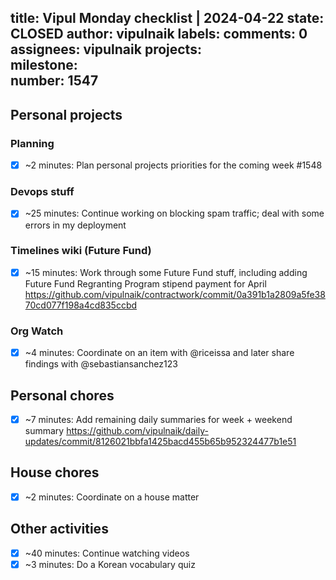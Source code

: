 title:	Vipul Monday checklist | 2024-04-22
state:	CLOSED
author:	vipulnaik
labels:	
comments:	0
assignees:	vipulnaik
projects:	
milestone:	
number:	1547
--
## Personal projects

### Planning

- [x] ~2 minutes: Plan personal projects priorities for the coming week #1548

### Devops stuff

- [x] ~25 minutes: Continue working on blocking spam traffic; deal with some errors in my deployment

### Timelines wiki (Future Fund)

- [x] ~15 minutes: Work through some Future Fund stuff, including adding Future Fund Regranting Program stipend payment for April https://github.com/vipulnaik/contractwork/commit/0a391b1a2809a5fe3870cd077f198a4cd835ccbd

### Org Watch

- [x] ~4 minutes: Coordinate on an item with @riceissa and later share findings with @sebastiansanchez123

## Personal chores

- [x] ~7 minutes: Add remaining daily summaries for week + weekend summary https://github.com/vipulnaik/daily-updates/commit/8126021bbfa1425bacd455b65b952324477b1e51

## House chores

- [x] ~2 minutes: Coordinate on a house matter

## Other activities

- [x] ~40 minutes: Continue watching videos
- [x] ~3 minutes: Do a Korean vocabulary quiz
